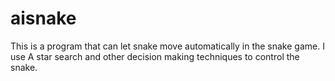 aisnake
=======
This is a program that can let snake move automatically in the snake game. I use A star search and other decision making techniques to control the snake.